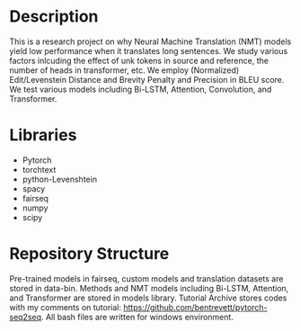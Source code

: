 # Description

This is a research project on why Neural Machine Translation (NMT) models yield low performance when it translates long sentences. We study various factors inlcuding the effect of unk tokens in source and reference, the number of heads in transformer, etc. We employ (Normalized) Edit/Levenstein Distance and Brevity Penalty and Precision in BLEU score. We test various models including Bi-LSTM, Attention, Convolution, and Transformer.

# Libraries
- Pytorch
- torchtext
- python-Levenshtein 
- spacy
- fairseq
- numpy
- scipy

# Repository Structure
Pre-trained models in fairseq, custom models and translation datasets are stored in data-bin. Methods and NMT models including Bi-LSTM, Attention, and Transformer are stored in models library. Tutorial Archive stores codes with my comments on tutorial: https://github.com/bentrevett/pytorch-seq2seq. All bash files are written for windows environment.